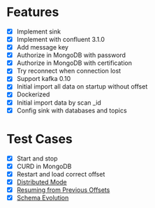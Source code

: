# Features
* [x] Implement sink
* [x] Implement with confluent 3.1.0
* [x] Add message key
* [x] Authorize in MongoDB with password
* [x] Authorize in MongoDB with certification
* [x] Try reconnect when connection lost
* [x] Support kafka 0.10
* [x] Initial import all data on startup without offset
* [x] Dockerized
* [x] Initial import data by scan _id
* [x] Config sink with databases and topics

# Test Cases
* [x] Start and stop
* [x] CURD in MongoDB
* [x] Restart and load correct offset
* [x] [Distributed Mode](http://docs.confluent.io/3.0.0/connect/userguide.html#distributed-mode)
* [x] [Resuming from Previous Offsets](http://docs.confluent.io/3.0.0/connect/devguide.html#resuming-from-previous-offsets)
* [x] [Schema Evolution](http://docs.confluent.io/3.0.0/connect/devguide.html#schema-evolution)
